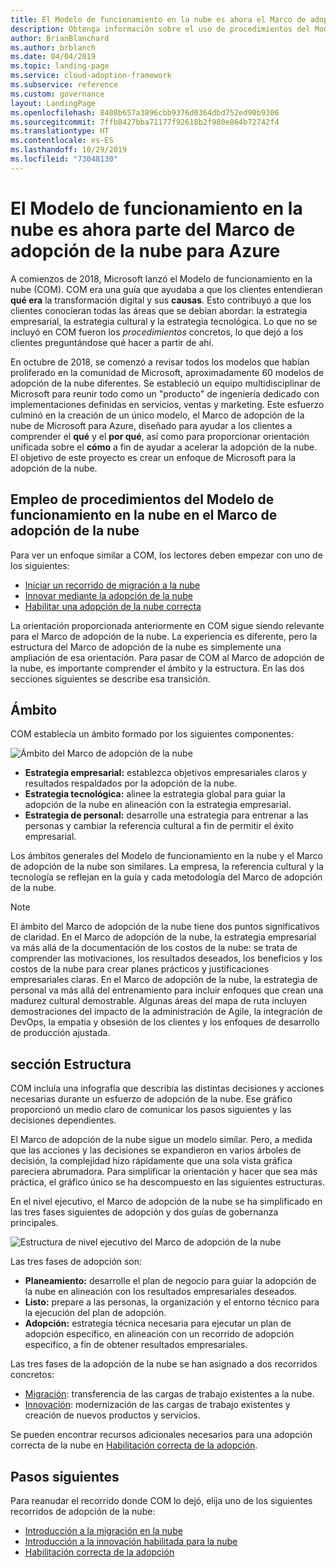 ```yaml
---
title: El Modelo de funcionamiento en la nube es ahora el Marco de adopción de la nube para Azure
description: Obtenga información sobre el uso de procedimientos del Modelo de funcionamiento en la nube en el Marco de adopción de la nube.
author: BrianBlanchard
ms.author: brblanch
ms.date: 04/04/2019
ms.topic: landing-page
ms.service: cloud-adoption-framework
ms.subservice: reference
ms.custom: governance
layout: LandingPage
ms.openlocfilehash: 8408b657a3896cbb9376d0364dbd752ed90b9306
ms.sourcegitcommit: 7ffb0427bba71177f92618b2f980e864b72742f4
ms.translationtype: HT
ms.contentlocale: es-ES
ms.lasthandoff: 10/29/2019
ms.locfileid: "73048130"
---
```

# <a name="cloud-operating-model-is-now-part-of-the-microsoft-cloud-adoption-framework-for-azure"></a>El Modelo de funcionamiento en la nube es ahora parte del Marco de adopción de la nube para Azure

A comienzos de 2018, Microsoft lanzó el Modelo de funcionamiento en la nube (COM). COM era una guía que ayudaba a que los clientes entendieran **qué era** la transformación digital y sus **causas**. Esto contribuyó a que los clientes conocieran todas las áreas que se debían abordar: la estrategia empresarial, la estrategia cultural y la estrategia tecnológica. Lo que no se incluyó en COM fueron los _procedimientos_ concretos, lo que dejó a los clientes preguntándose qué hacer a partir de ahí.

En octubre de 2018, se comenzó a revisar todos los modelos que habían proliferado en la comunidad de Microsoft, aproximadamente 60 modelos de adopción de la nube diferentes. Se estableció un equipo multidisciplinar de Microsoft para reunir todo como un "producto" de ingeniería dedicado con implementaciones definidas en servicios, ventas y marketing. Este esfuerzo culminó en la creación de un único modelo, el Marco de adopción de la nube de Microsoft para Azure, diseñado para ayudar a los clientes a comprender el **qué** y el **por qué**, así como para proporcionar orientación unificada sobre el **cómo** a fin de ayudar a acelerar la adopción de la nube. El objetivo de este proyecto es crear un enfoque de Microsoft para la adopción de la nube.

## <a name="using-cloud-operating-model-practices-within-the-cloud-adoption-framework"></a>Empleo de procedimientos del Modelo de funcionamiento en la nube en el Marco de adopción de la nube

Para ver un enfoque similar a COM, los lectores deben empezar con uno de los siguientes:

- [Iniciar un recorrido de migración a la nube](../getting-started/migrate.md)
- [Innovar mediante la adopción de la nube](../getting-started/innovate.md)
- [Habilitar una adopción de la nube correcta](../getting-started/enable.md)

La orientación proporcionada anteriormente en COM sigue siendo relevante para el Marco de adopción de la nube. La experiencia es diferente, pero la estructura del Marco de adopción de la nube es simplemente una ampliación de esa orientación. Para pasar de COM al Marco de adopción de la nube, es importante comprender el ámbito y la estructura. En las dos secciones siguientes se describe esa transición.

## <a name="scope"></a>Ámbito

COM establecía un ámbito formado por los siguientes componentes:

![Ámbito del Marco de adopción de la nube](../_images/caf-scope.png)

- **Estrategia empresarial:** establezca objetivos empresariales claros y resultados respaldados por la adopción de la nube.
- **Estrategia tecnológica:** alinee la estrategia global para guiar la adopción de la nube en alineación con la estrategia empresarial.
- **Estrategia de personal:** desarrolle una estrategia para entrenar a las personas y cambiar la referencia cultural a fin de permitir el éxito empresarial.

Los ámbitos generales del Modelo de funcionamiento en la nube y el Marco de adopción de la nube son similares. La empresa, la referencia cultural y la tecnología se reflejan en la guía y cada metodología del Marco de adopción de la nube.

> [!NOTE]
> El ámbito del Marco de adopción de la nube tiene dos puntos significativos de claridad. En el Marco de adopción de la nube, la estrategia empresarial va más allá de la documentación de los costos de la nube: se trata de comprender las motivaciones, los resultados deseados, los beneficios y los costos de la nube para crear planes prácticos y justificaciones empresariales claras. En el Marco de adopción de la nube, la estrategia de personal va más allá del entrenamiento para incluir enfoques que crean una madurez cultural demostrable. Algunas áreas del mapa de ruta incluyen demostraciones del impacto de la administración de Agile, la integración de DevOps, la empatía y obsesión de los clientes y los enfoques de desarrollo de producción ajustada.

## <a name="structure"></a>sección Estructura

COM incluía una infografía que describía las distintas decisiones y acciones necesarias durante un esfuerzo de adopción de la nube. Ese gráfico proporcionó un medio claro de comunicar los pasos siguientes y las decisiones dependientes.

El Marco de adopción de la nube sigue un modelo similar. Pero, a medida que las acciones y las decisiones se expandieron en varios árboles de decisión, la complejidad hizo rápidamente que una sola vista gráfica pareciera abrumadora. Para simplificar la orientación y hacer que sea más práctica, el gráfico único se ha descompuesto en las siguientes estructuras.

En el nivel ejecutivo, el Marco de adopción de la nube se ha simplificado en las tres fases siguientes de adopción y dos guías de gobernanza principales.

![Estructura de nivel ejecutivo del Marco de adopción de la nube](../_images/caf-structure.png)

Las tres fases de adopción son:

- **Planeamiento:** desarrolle el plan de negocio para guiar la adopción de la nube en alineación con los resultados empresariales deseados.
- **Listo:** prepare a las personas, la organización y el entorno técnico para la ejecución del plan de adopción.
- **Adopción:** estrategia técnica necesaria para ejecutar un plan de adopción específico, en alineación con un recorrido de adopción específico, a fin de obtener resultados empresariales.

Las tres fases de la adopción de la nube se han asignado a dos recorridos concretos:

- [Migración](../getting-started/migrate.md): transferencia de las cargas de trabajo existentes a la nube.
- [Innovación](../getting-started/innovate.md): modernización de las cargas de trabajo existentes y creación de nuevos productos y servicios.

Se pueden encontrar recursos adicionales necesarios para una adopción correcta de la nube en [Habilitación correcta de la adopción](../getting-started/enable.md).

## <a name="next-steps"></a>Pasos siguientes

Para reanudar el recorrido donde COM lo dejó, elija uno de los siguientes recorridos de adopción de la nube:

- [Introducción a la migración en la nube](../getting-started/migrate.md)
- [Introducción a la innovación habilitada para la nube](../getting-started/innovate.md)
- [Habilitación correcta de la adopción](../getting-started/enable.md)
